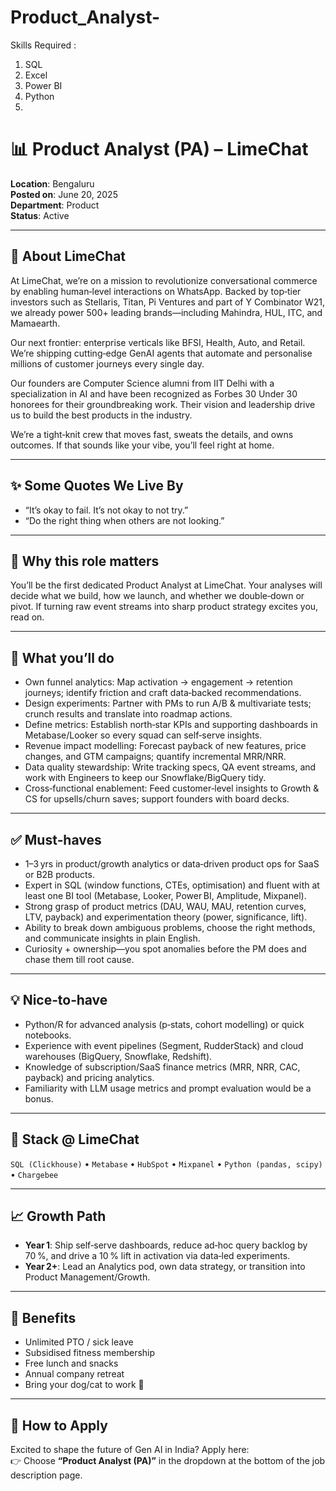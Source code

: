 # Product_Analyst-

Skills Required :

1. SQL
2. Excel
3. Power BI
4. Python
5. 







# 📊 Product Analyst (PA) – LimeChat

**Location**: Bengaluru  
**Posted on**: June 20, 2025  
**Department**: Product  
**Status**: Active  

---

## 🏢 About LimeChat

At LimeChat, we’re on a mission to revolutionize conversational commerce by enabling human‑level interactions on WhatsApp. Backed by top‑tier investors such as Stellaris, Titan, Pi Ventures and part of Y Combinator W21, we already power 500+ leading brands—including Mahindra, HUL, ITC, and Mamaearth.

Our next frontier: enterprise verticals like BFSI, Health, Auto, and Retail. We’re shipping cutting‑edge GenAI agents that automate and personalise millions of customer journeys every single day.

Our founders are Computer Science alumni from IIT Delhi with a specialization in AI and have been recognized as Forbes 30 Under 30 honorees for their groundbreaking work. Their vision and leadership drive us to build the best products in the industry.

We’re a tight‑knit crew that moves fast, sweats the details, and owns outcomes. If that sounds like your vibe, you’ll feel right at home.

---

## ✨ Some Quotes We Live By

- “It’s okay to fail. It’s not okay to not try.”  
- “Do the right thing when others are not looking.”

---

## 🎯 Why this role matters

You’ll be the first dedicated Product Analyst at LimeChat. Your analyses will decide what we build, how we launch, and whether we double‑down or pivot. If turning raw event streams into sharp product strategy excites you, read on.

---

## 📌 What you’ll do

- Own funnel analytics: Map activation → engagement → retention journeys; identify friction and craft data‑backed recommendations.
- Design experiments: Partner with PMs to run A/B & multivariate tests; crunch results and translate into roadmap actions.
- Define metrics: Establish north‑star KPIs and supporting dashboards in Metabase/Looker so every squad can self‑serve insights.
- Revenue impact modelling: Forecast payback of new features, price changes, and GTM campaigns; quantify incremental MRR/NRR.
- Data quality stewardship: Write tracking specs, QA event streams, and work with Engineers to keep our Snowflake/BigQuery tidy.
- Cross‑functional enablement: Feed customer‑level insights to Growth & CS for upsells/churn saves; support founders with board decks.

---

## ✅ Must‑haves

- 1–3 yrs in product/growth analytics or data‑driven product ops for SaaS or B2B products.
- Expert in SQL (window functions, CTEs, optimisation) and fluent with at least one BI tool (Metabase, Looker, Power BI, Amplitude, Mixpanel).
- Strong grasp of product metrics (DAU, WAU, MAU, retention curves, LTV, payback) and experimentation theory (power, significance, lift).
- Ability to break down ambiguous problems, choose the right methods, and communicate insights in plain English.
- Curiosity + ownership—you spot anomalies before the PM does and chase them till root cause.

---

## 💡 Nice‑to‑have

- Python/R for advanced analysis (p‑stats, cohort modelling) or quick notebooks.
- Experience with event pipelines (Segment, RudderStack) and cloud warehouses (BigQuery, Snowflake, Redshift).
- Knowledge of subscription/SaaS finance metrics (MRR, NRR, CAC, payback) and pricing analytics.
- Familiarity with LLM usage metrics and prompt evaluation would be a bonus.

---

## 🧰 Stack @ LimeChat

`SQL (Clickhouse)` • `Metabase` • `HubSpot` • `Mixpanel` • `Python (pandas, scipy)` • `Chargebee`

---

## 📈 Growth Path

- **Year 1**: Ship self‑serve dashboards, reduce ad‑hoc query backlog by 70 %, and drive a 10 % lift in activation via data‑led experiments.
- **Year 2+**: Lead an Analytics pod, own data strategy, or transition into Product Management/Growth.

---

## 🎁 Benefits

- Unlimited PTO / sick leave  
- Subsidised fitness membership  
- Free lunch and snacks  
- Annual company retreat  
- Bring your dog/cat to work 🐶​

---

## 🔗 How to Apply

Excited to shape the future of Gen AI in India? Apply here:  
👉 Choose **“Product Analyst (PA)”** in the dropdown at the bottom of the job description page.




